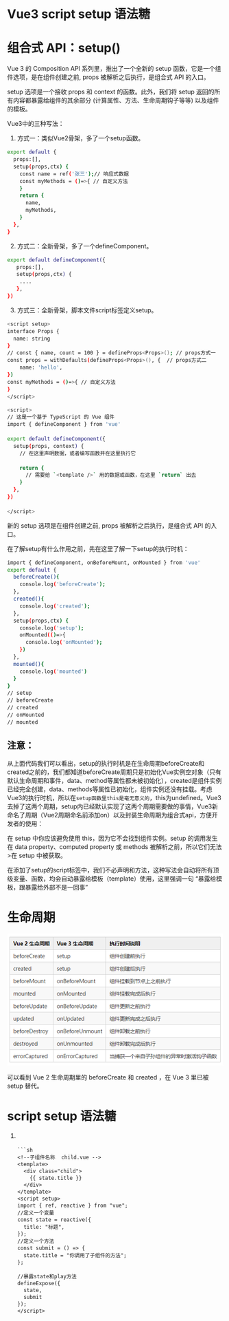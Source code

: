 # Vue3 script setup 语法糖

# 组合式 API：setup()

Vue 3 的 Composition API 系列里，推出了一个全新的 setup 函数，它是一个组件选项，是在组件创建之前, props 被解析之后执行，是组合式 API 的入口。

setup 选项是一个接收 props 和 context 的函数。此外，我们将 setup 返回的所有内容都暴露给组件的其余部分 (计算属性、方法、生命周期钩子等等) 以及组件的模板。

Vue3中的三种写法：

1. 方式一：类似Vue2骨架，多了一个setup函数。
   
```sh
export default {
  props:[],
  setup(props,ctx) {
    const name = ref('张三');// 响应式数据
    const myMethods = ()=>{ // 自定义方法
    }
    return {
      name,
      myMethods,
    }
  },
}
```

2. 方式二：全新骨架，多了一个defineComponent。
   
```sh
export default defineComponent({
   props:[],
   setup(props,ctx) {
    ....
   },
})
```

3. 方式三：全新骨架，脚本文件script标签定义setup。

```sh
<script setup>
interface Props {
  name: string
}
// const { name, count = 100 } = defineProps<Props>(); // props方式一
const props = withDefaults(defineProps<Props>(), {  // props方式二
    name: 'hello',
})
const myMethods = ()=>{ // 自定义方法
}
</script>
```

```sh
<script>
// 这是一个基于 TypeScript 的 Vue 组件
import { defineComponent } from 'vue'

export default defineComponent({
  setup(props, context) {
    // 在这里声明数据，或者编写函数并在这里执行它

    return {
      // 需要给 `<template />` 用的数据或函数，在这里 `return` 出去
    }
  },
})

</script>
```
新的 setup 选项是在组件创建之前, props 被解析之后执行，是组合式 API 的入口。

在了解setup有什么作用之前，先在这里了解一下setup的执行时机：

```sh
import { defineComponent, onBeforeMount, onMounted } from 'vue'
export default {
  beforeCreate(){
    console.log('beforeCreate');
  },
  created(){
    console.log('created');
  },
  setup(props,ctx) {
    console.log('setup');
    onMounted(()=>{
      console.log('onMounted');
    })
  },
  mounted(){
    console.log('mounted')
  }
}
// setup
// beforeCreate
// created
// onMounted
// mounted
```
## 注意：

从上面代码我们可以看出，setup的执行时机是在生命周期beforeCreate和created之前的，我们都知道beforeCreate周期只是初始化Vue实例空对象（只有默认生命周期和事件，data、method等属性都未被初始化），created是组件实例已经完全创建，data、methods等属性已初始化，组件实例还没有挂载。考虑Vue3的执行时机，所以在`setup函数里this是毫无意义的`，this为undefined。Vue3去掉了这两个周期，setup内已经默认实现了这两个周期需要做的事情，Vue3新命名了周期（Vue2周期命名前添加on）以及封装生命周期为组合式api，方便开发者的使用：

在 setup 中你应该避免使用 this，因为它不会找到组件实例。setup 的调用发生在 data property、computed property 或 methods 被解析之前，所以它们无法>在 setup 中被获取。


在添加了setup的script标签中，我们不必声明和方法，这种写法会自动将所有顶级变量、函数，均会自动暴露给模板（template）使用，这里强调一句 “暴露给模板，跟暴露给外部不是一回事”

# 生命周期

![](./img/2023-07-21-09-45-33.png)

可以看到 Vue 2 生命周期里的 beforeCreate 和 created ，在 Vue 3 里已被 setup 替代。

# script setup 语法糖

1. <script setup> 语法糖并不是新增的功能模块，它只是简化了以往的组合API（compositionApi）的必须返回（return）的写法，并且有更好的运行时性能。
2. 
3. 在 setup 函数中：所有 ES 模块导出都被认为是暴露给上下文的值，并包含在 ​​setup()​​ 返回对象中。相对于之前的写法，使用后，语法也变得更简单。

# 组件核心 API 的使用

## ref 

ref是最常用的一个响应式 API，它可以用来定义所有类型的数据，包括 Node 节点和组件。返回一个响应式对象，所有的值都通过 .value 属性获取。

```sh
<template>
    <div>{{counter}}</div>
</template>
<script setup >
import { ref } from 'vue'

const counter = ref(0);//不用 return ，直接在 templete 中使用

const timer = setInterval(() => {
    counter.value++
}, 1000)

onUnmounted(() => {
    clearInterval(timer);
})
</script>
```

## reactive

返回一个对象的响应式代理。
```sh
<script setup>
import { reactive, onUnmounted } from 'vue'

const state = reactive({
    counter: 0
})
// 定时器 每秒都会更新数据
const timer = setInterval(() => {
    state.counter++
}, 1000);

onUnmounted(() => {
    clearInterval(timer);
})
</script>
<template>
    <div>{{state.counter}}</div>
</template>
```

ref和reactive的关系:
ref是一个{value:'xxxx'}的结构，value是一个reactive对象。
reactive 的底层是 Proxy ，ref 的本质也是用 reactive 来包装，所以也是 Proxy，ref本质也是reactive

ref(obj)等价于reactive({value: obj})

## 组件自动注册

在 script setup 中，引入的组件可以直接使用，无需再通过components进行注册，并且无法指定当前组件的名字，它会自动以文件名为主，也就是不用再写name属性了。

```sh
<template>
	<Child />
</template>

<script setup>
import Child from '@/components/Child.vue'
</script>
```

## 定义组件的 props

efineProps ----> [用来接收父组件传来的 props] 代码示列：

通过defineProps指定当前 props 类型，获得上下文的props对象。

```sh

<script setup lang="ts"> 
import { defineProps } from 'vue';

const props = defineProps(["title"]);
</script>
<!-- 或者 -->
<script setup>
  import { defineProps } from 'vue';

  const props = defineProps({
    title: String, // 可以设置传来值的类型
  })
</script>
<!-- 或者 -->
<script setup>
  import { defineProps } from 'vue';

  const props = defineProps({
    // 可以设置传来值的类型和默认值
    title: {
        type:String,
        default: ''
    }
  })
</script>
<!-- 或者 -->
<script setup>
  import { defineProps } from 'vue';

  const props = defineProps({
    title: [String,Number] // 可以设置传来值的多种类型
  })
</script>
<!-- 或者 -->
<script setup lang="ts"> 
    import { ref,defineProps } from 'vue';
    
    type Props={ 
        title:string 
    }
    defineProps<Props>(); 
</script>

```

## 定义 emit

使用defineEmit定义当前组件含有的事件，并通过返回的上下文去执行 emit。示例：
```sh
<script setup>
  import { defineEmits } from 'vue'
  // 定义两个方法 change 和 delete
  const emit = defineEmits(['change', 'delete'])
  
  const handleClick=()=>{
    emit('change', 5); // 传给父组件的值的方法
  }
  
  const handleClickDel=()=>{
    emit('delete', 8); // 传给父组件的值的方法
  }
</script>

```

## 父子组件通信

1. 在Vue3中父子组件传值、方法是通过defineProps, defineEmits实现的。
2. defineProps 和 defineEmits 都是只在 <script setup> 中才能使用的。
3. 它们不需要导入就会随着 <script setup> 被一同处理编译。
4. defineProps 接收与 props 选项相同的值， defineEmits 也接收 emits 选项 相同的值。

defineProps 用来接收父组件传来的 props ; defineEmits 用来声明触发的事件。

```sh
//父组件
<template>
  <my-son foo="🚀🚀🚀🚀🚀🚀" @childClick="childClick" />
</template>

<script lang="ts" setup>
import MySon from "./MySon.vue";

let childClick = (e: any):void => {
  console.log('from son：',e);  //🚀🚀🚀🚀🚀🚀
};
</script>


//子组件
<template>
  <span @click="sonToFather">信息:{{ props.foo }}</span>
</template>

<script lang="ts" setup>
import { defineEmits, defineProps} from "vue";

const emit = defineEmits(["childClick"]);     // 声明触发事件 childClick
const props = defineProps({ foo: String });   // 获取props

const sonToFather = () =>{
    emit('childClick' , props.foo)
}
</script>

```
子组件通过 defineProps 接收父组件传过来的数据，子组件通过 defineEmits 定义事件发送信息给父组件

增强的props类型定义

```sh
const props = defineProps<{
  foo: string
  bar?: number
}>()

const emit = defineEmit<(e: 'update' | 'delete', id: number) => void>()
```

不过注意，采用这种方法将无法使用props默认值。

## 父组件调用子组件事件

defineExpose ----> [组件暴露出自己的属性]

传统的写法，我们可以在父组件中，通过 ref 实例的方式去访问子组件的内容，但在 script setup 中，该方法就不能用了，setup 相当于是一个闭包，除了内部的 template模板，谁都不能访问内部的数据和方法。

<script setup> 的组件默认不会对外部暴露任何内部声明的属性。
如果有部分属性要暴露出去，可以使用 defineExpose

```sh
<!-- 父组件 app.vue -->
<template>
  <div class="par">
    <!-- 使用 ref 指令关联子组件 -->
    <child ref="childRef"/>
    <button @click="handleClick">提交</button>
  </div>
</template>
<script setup>
import { reactive, ref } from "vue";
import child from "./child.vue";
//定义子组件实例，名称要和上面的ref相同
const childRef = ref(null);
 
//访问demo组件的方法或对象
const handleClick = () => {
  //获取到子组件的 title 数据 
  let title = childRef.value.state.title;
  //调用子组件的 play方法
  childRef.value.submit();
};
</script>
```


```sh
<!--子组件名称  child.vue -->
<template>
  <div class="child">
    {{ state.title }}
  </div>
</template>
<script setup>
import { ref, reactive } from "vue";
//定义一个变量
const state = reactive({
  title: "标题",
});
//定义一个方法
const submit = () => {
  state.title = "你调用了子组件的方法";
};
 
//暴露state和play方法
defineExpose({
  state,
  submit
});
</script>
```

